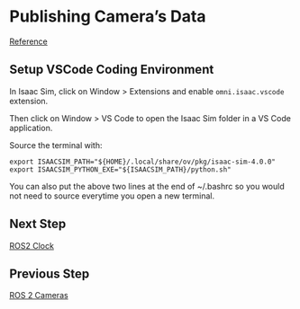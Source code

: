 # Publishing Camera’s Data

[Reference](https://docs.omniverse.nvidia.com/isaacsim/latest/ros2_tutorials/tutorial_ros2_camera_publishing.html#isaac-sim-app-tutorial-ros2-camera-publishing)

## Setup VSCode Coding Environment

In Isaac Sim, click on Window > Extensions and enable `omni.isaac.vscode` extension.

Then click on Window > VS Code to open the Isaac Sim folder in a VS Code application.

Source the terminal with:
```
export ISAACSIM_PATH="${HOME}/.local/share/ov/pkg/isaac-sim-4.0.0"
export ISAACSIM_PYTHON_EXE="${ISAACSIM_PATH}/python.sh"
```
You can also put the above two lines at the end of ~/.bashrc so you would not need to source everytime you open a new terminal.



## Next Step

[ROS2 Clock](6_doc.md)

## Previous Step

[ROS 2 Cameras](4_doc.md)